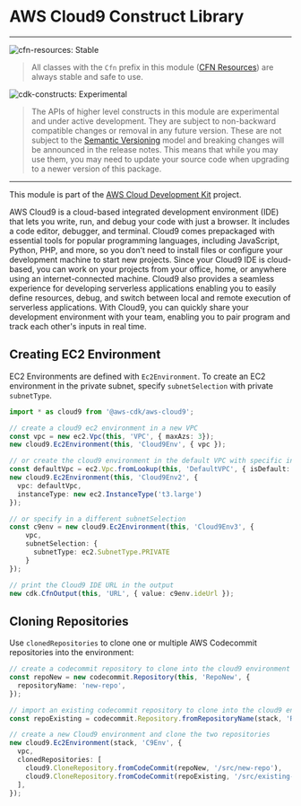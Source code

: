 # AWS Cloud9 Construct Library
<!--BEGIN STABILITY BANNER-->

---

![cfn-resources: Stable](https://img.shields.io/badge/cfn--resources-stable-success.svg?style=for-the-badge)

> All classes with the `Cfn` prefix in this module ([CFN Resources]) are always stable and safe to use.
>
> [CFN Resources]: https://docs.aws.amazon.com/cdk/latest/guide/constructs.html#constructs_lib

![cdk-constructs: Experimental](https://img.shields.io/badge/cdk--constructs-experimental-important.svg?style=for-the-badge)

> The APIs of higher level constructs in this module are experimental and under active development.
> They are subject to non-backward compatible changes or removal in any future version. These are
> not subject to the [Semantic Versioning](https://semver.org/) model and breaking changes will be
> announced in the release notes. This means that while you may use them, you may need to update
> your source code when upgrading to a newer version of this package.

---

<!--END STABILITY BANNER-->

This module is part of the [AWS Cloud Development Kit](https://github.com/aws/aws-cdk) project.

AWS Cloud9 is a cloud-based integrated development environment (IDE) that lets you write, run, and debug your code with just a browser. It includes a code editor, debugger, and terminal. Cloud9 comes prepackaged with essential tools for popular programming languages, including JavaScript, Python, PHP, and more, so you don’t need to install files or configure your development machine to start new projects. Since your Cloud9 IDE is cloud-based, you can work on your projects from your office, home, or anywhere using an internet-connected machine. Cloud9 also provides a seamless experience for developing serverless applications enabling you to easily define resources, debug, and switch between local and remote execution of serverless applications. With Cloud9, you can quickly share your development environment with your team, enabling you to pair program and track each other's inputs in real time.


## Creating EC2 Environment

EC2 Environments are defined with `Ec2Environment`. To create an EC2 environment in the private subnet, specify `subnetSelection` with private `subnetType`.


```ts
import * as cloud9 from '@aws-cdk/aws-cloud9';

// create a cloud9 ec2 environment in a new VPC
const vpc = new ec2.Vpc(this, 'VPC', { maxAzs: 3});
new cloud9.Ec2Environment(this, 'Cloud9Env', { vpc });

// or create the cloud9 environment in the default VPC with specific instanceType
const defaultVpc = ec2.Vpc.fromLookup(this, 'DefaultVPC', { isDefault: true });
new cloud9.Ec2Environment(this, 'Cloud9Env2', {
  vpc: defaultVpc,
  instanceType: new ec2.InstanceType('t3.large')
});

// or specify in a different subnetSelection 
const c9env = new cloud9.Ec2Environment(this, 'Cloud9Env3', {
    vpc,
    subnetSelection: {
      subnetType: ec2.SubnetType.PRIVATE
    }
});

// print the Cloud9 IDE URL in the output
new cdk.CfnOutput(this, 'URL', { value: c9env.ideUrl });
```

## Cloning Repositories

Use `clonedRepositories` to clone one or multiple AWS Codecommit repositories into the environment:

```ts
// create a codecommit repository to clone into the cloud9 environment
const repoNew = new codecommit.Repository(this, 'RepoNew', {
  repositoryName: 'new-repo',
});

// import an existing codecommit repository to clone into the cloud9 environment
const repoExisting = codecommit.Repository.fromRepositoryName(stack, 'RepoExisting', 'existing-repo');

// create a new Cloud9 environment and clone the two repositories
new cloud9.Ec2Environment(stack, 'C9Env', {
  vpc,
  clonedRepositories: [
    cloud9.CloneRepository.fromCodeCommit(repoNew, '/src/new-repo'),
    cloud9.CloneRepository.fromCodeCommit(repoExisting, '/src/existing-repo'),
  ],
});
```
